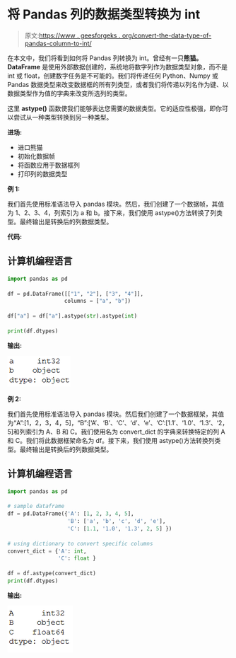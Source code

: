 # 将 Pandas 列的数据类型转换为 int

> 原文:[https://www . geesforgeks . org/convert-the-data-type-of-pandas-column-to-int/](https://www.geeksforgeeks.org/convert-the-data-type-of-pandas-column-to-int/)

在本文中，我们将看到如何将 Pandas 列转换为 int。曾经有一只**熊猫。DataFrame** 是使用外部数据创建的，系统地将数字列作为数据类型对象，而不是 int 或 float，创建数字任务是不可能的。我们将传递任何 Python、Numpy 或 Pandas 数据类型来改变数据框的所有列类型，或者我们将传递以列名作为键、以数据类型作为值的字典来改变所选列的类型。

这里 **astype()** 函数使我们能够表达您需要的数据类型。它的适应性极强，即你可以尝试从一种类型转换到另一种类型。

**进场:**

*   进口熊猫
*   初始化数据帧
*   将函数应用于数据框列
*   打印列的数据类型

**例 1:**

我们首先使用标准语法导入 pandas 模块。然后，我们创建了一个数据帧，其值为 1、2、3、4，列索引为 a 和 b。接下来，我们使用 astype()方法转换了列类型。最终输出是转换后的列数据类型。

**代码:**

## 计算机编程语言

```py
import pandas as pd  

df = pd.DataFrame([["1", "2"], ["3", "4"]],
                  columns = ["a", "b"])

df["a"] = df["a"].astype(str).astype(int)

print(df.dtypes)
```

**输出:**

![](img/2d21fb7364b9d79375956320c1d992bf.png)

**例 2:**

我们首先使用标准语法导入 pandas 模块。然后我们创建了一个数据框架，其值为“A”:[1，2，3，4，5]，“B”:[‘A’、‘B’、‘C’、‘d’、‘e’、‘C’:[1.1’、‘1.0’、‘1.3’、‘2，5]和列索引为 A、B 和 C。我们使用名为 convert_dict 的字典来转换特定的列 A 和 C。我们将此数据框架命名为 df。接下来，我们使用 astype()方法转换列类型。最终输出是转换后的列数据类型。

## 计算机编程语言

```py
import pandas as pd  

# sample dataframe  
df = pd.DataFrame({'A': [1, 2, 3, 4, 5],
                   'B': ['a', 'b', 'c', 'd', 'e'],
                   'C': [1.1, '1.0', '1.3', 2, 5] })  

# using dictionary to convert specific columns  
convert_dict = {'A': int,
                'C': float }  

df = df.astype(convert_dict)  
print(df.dtypes)
```

**输出:**

![](img/b7e97d4ce4065e8e311cc25bee4b8d1d.png)